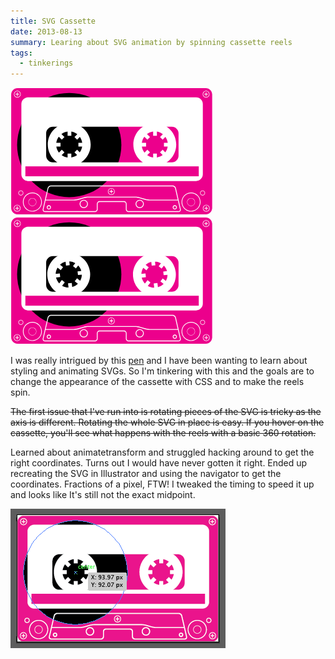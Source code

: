 ```yaml
---
title: SVG Cassette
date: 2013-08-13
summary: Learing about SVG animation by spinning cassette reels
tags:
  - tinkerings
---
```


<!--?xml version="1.0" encoding="utf-8"?-->
<svg version="1.1" id="Layer_1" xmlns="http://www.w3.org/2000/svg" xmlns:xlink="http://www.w3.org/1999/xlink" x="0px" y="0px" width="323.752px" height="203.977px" viewBox="0 0 323.752 203.977" enable-background="new 0 0 323.752 203.977" xml:space="preserve">
<g>
<path fill="#EC008C" d="M323.209,192.654c0,5.953-4.826,10.777-10.779,10.777H11.32c-5.951,0-10.779-4.824-10.779-10.777V11.322
c0-5.954,4.828-10.778,10.779-10.778H312.43c5.953,0,10.779,4.824,10.779,10.778V192.654z"></path>
<circle cx="93.974" cy="92.074" r="83.382"></circle>
<path fill="#FFFFFF" d="M312.43,0H11.32C5.068,0,0,5.068,0,11.322v181.332c0,6.251,5.068,11.319,11.32,11.322H312.43
c6.254-0.003,11.322-5.071,11.322-11.322V11.322C323.752,5.068,318.684,0,312.43,0z M322.666,192.654
c0,2.828-1.145,5.382-2.998,7.235c-1.855,1.855-4.41,2.998-7.238,2.998H11.32c-2.826,0-5.383-1.143-7.236-2.998
c-1.854-1.854-2.998-4.407-2.998-7.235V11.322c0-2.829,1.145-5.385,2.998-7.238s4.41-2.998,7.236-2.998H312.43
c2.828,0,5.383,1.145,7.238,2.998c1.854,1.854,2.998,4.409,2.998,7.238V192.654z M35.035,168.122c-8.4,0-15.209,6.812-15.209,15.21
c0,8.402,6.809,15.211,15.209,15.211s15.209-6.809,15.211-15.211C50.244,174.934,43.436,168.122,35.035,168.122z M45.023,193.32
c-2.559,2.556-6.086,4.136-9.988,4.136c-3.9,0-7.428-1.58-9.986-4.136c-2.555-2.558-4.135-6.084-4.135-9.988
c0-3.9,1.58-7.427,4.135-9.985c2.559-2.558,6.086-4.138,9.986-4.138c3.902,0,7.43,1.58,9.988,4.138
c2.557,2.559,4.137,6.085,4.137,9.985C49.16,187.236,47.58,190.763,45.023,193.32z M35.035,176.949
c-3.525,0-6.385,2.857-6.385,6.383c0,3.526,2.859,6.386,6.385,6.386c3.527,0,6.385-2.859,6.385-6.386
C41.42,179.807,38.562,176.949,35.035,176.949z M39.229,187.525c-1.074,1.073-2.555,1.735-4.193,1.735
c-1.637,0-3.117-0.662-4.191-1.735c-1.072-1.073-1.736-2.554-1.736-4.193c0-1.636,0.664-3.118,1.736-4.191
c1.074-1.073,2.555-1.736,4.191-1.736c1.639,0,3.119,0.663,4.193,1.736c1.072,1.073,1.736,2.556,1.736,4.191
C40.965,184.972,40.301,186.452,39.229,187.525z M16.566,164.638c-2.225,0-4.029,1.806-4.029,4.029
c0,2.225,1.805,4.029,4.029,4.029c2.227,0,4.029-1.805,4.029-4.029C20.596,166.443,18.793,164.638,16.566,164.638z M18.84,170.94
c-0.584,0.582-1.385,0.939-2.273,0.939s-1.689-0.357-2.273-0.939c-0.58-0.585-0.939-1.385-0.939-2.273s0.359-1.688,0.939-2.273
c0.584-0.582,1.385-0.939,2.273-0.939s1.689,0.357,2.273,0.939c0.582,0.585,0.941,1.385,0.941,2.273S19.422,170.355,18.84,170.94z
M10.682,187.723c-3.023,0-5.477,2.454-5.477,5.478c0,3.027,2.453,5.479,5.477,5.479c3.025,0,5.479-2.451,5.479-5.479
C16.16,190.177,13.707,187.723,10.682,187.723z M13.98,196.498c-0.846,0.845-2.01,1.365-3.299,1.365s-2.451-0.521-3.297-1.365
c-0.844-0.844-1.365-2.009-1.365-3.298c0-1.288,0.521-2.451,1.365-3.297c0.846-0.843,2.008-1.365,3.297-1.365
s2.453,0.522,3.299,1.365c0.844,0.846,1.363,2.009,1.365,3.297C15.344,194.489,14.824,195.654,13.98,196.498z M161.325,171.874
c3.025,0,5.477-2.454,5.477-5.478c0-3.027-2.452-5.479-5.477-5.479c-3.026,0-5.479,2.451-5.479,5.479
C155.846,169.42,158.299,171.874,161.325,171.874z M158.027,163.098c0.846-0.845,2.008-1.364,3.297-1.364
c1.289,0,2.451,0.52,3.296,1.364s1.365,2.01,1.365,3.299c0,1.288-0.52,2.45-1.365,3.297c-0.846,0.843-2.007,1.365-3.296,1.365
c-1.29,0-2.452-0.522-3.297-1.365c-0.846-0.847-1.365-2.009-1.365-3.297C156.662,165.107,157.182,163.942,158.027,163.098z
M10.953,16.16c3.027,0,5.479-2.451,5.479-5.479c0-3.024-2.451-5.478-5.479-5.478c-3.023,0-5.477,2.453-5.477,5.478
C5.477,13.709,7.93,16.16,10.953,16.16z M7.658,7.386C8.502,6.542,9.664,6.02,10.953,6.02s2.453,0.522,3.297,1.366
c0.846,0.845,1.367,2.007,1.367,3.296s-0.521,2.451-1.367,3.298c-0.844,0.845-2.008,1.365-3.297,1.367
c-1.289-0.002-2.451-0.522-3.295-1.367c-0.846-0.847-1.367-2.009-1.367-3.298S6.812,8.23,7.658,7.386z M288.895,168.122
c-8.398,0-15.209,6.812-15.209,15.21c0,8.402,6.811,15.211,15.209,15.211c8.402,0,15.211-6.809,15.211-15.211
C304.105,174.934,297.297,168.122,288.895,168.122z M298.883,193.32c-2.557,2.556-6.086,4.136-9.988,4.136
c-3.9,0-7.428-1.58-9.984-4.136c-2.557-2.558-4.139-6.084-4.139-9.988c0-3.9,1.582-7.427,4.139-9.985
c2.557-2.558,6.084-4.138,9.984-4.138c3.902,0,7.432,1.58,9.988,4.138c2.557,2.559,4.137,6.085,4.137,9.985
C303.02,187.236,301.439,190.763,298.883,193.32z M288.895,176.949c-3.525,0-6.383,2.857-6.383,6.383
c0,3.526,2.857,6.386,6.383,6.386c3.527,0,6.385-2.859,6.387-6.386C295.279,179.807,292.422,176.949,288.895,176.949z
M293.088,187.525c-1.074,1.073-2.555,1.735-4.193,1.735c-1.637,0-3.117-0.662-4.189-1.735c-1.074-1.073-1.738-2.554-1.738-4.193
c0-1.636,0.664-3.118,1.738-4.191c1.072-1.073,2.553-1.736,4.189-1.736c1.639,0,3.119,0.663,4.193,1.736
c1.072,1.073,1.736,2.556,1.736,4.191C294.824,184.972,294.16,186.452,293.088,187.525z M311.395,168.667
c-0.002-2.224-1.805-4.029-4.029-4.029s-4.029,1.806-4.029,4.029c0,2.225,1.805,4.029,4.029,4.029S311.393,170.892,311.395,168.667
z M307.365,171.88c-0.889,0-1.691-0.357-2.273-0.939c-0.582-0.585-0.941-1.385-0.941-2.273s0.359-1.688,0.941-2.273
c0.582-0.582,1.385-0.939,2.273-0.939s1.689,0.357,2.271,0.939c0.584,0.585,0.941,1.385,0.941,2.273s-0.357,1.688-0.941,2.273
C309.055,171.522,308.254,171.88,307.365,171.88z M313.25,187.723c-3.025,0-5.477,2.454-5.477,5.478
c0,3.027,2.451,5.479,5.477,5.479s5.477-2.451,5.477-5.479C318.727,190.177,316.275,187.723,313.25,187.723z M316.547,196.498
c-0.846,0.845-2.008,1.365-3.297,1.365s-2.451-0.521-3.297-1.365c-0.846-0.844-1.365-2.009-1.365-3.298
c0-1.288,0.52-2.451,1.365-3.297c0.846-0.843,2.008-1.365,3.297-1.365s2.451,0.522,3.297,1.365
c0.844,0.846,1.365,2.009,1.365,3.297C317.912,194.489,317.391,195.654,316.547,196.498z M312.979,16.16
c3.025,0,5.479-2.451,5.479-5.479c0-3.024-2.453-5.478-5.479-5.478s-5.477,2.453-5.479,5.478
C307.502,13.709,309.953,16.16,312.979,16.16z M309.682,7.386c0.846-0.844,2.008-1.366,3.297-1.366s2.451,0.522,3.297,1.366
c0.846,0.845,1.365,2.007,1.365,3.296s-0.52,2.451-1.365,3.298c-0.846,0.845-2.008,1.365-3.297,1.367
c-1.289-0.002-2.451-0.522-3.297-1.367c-0.844-0.847-1.367-2.009-1.367-3.298S308.838,8.23,309.682,7.386z M117.242,179.674
c-3.672,0-6.646,2.976-6.646,6.646c0,3.672,2.975,6.647,6.646,6.647c3.67,0,6.646-2.976,6.646-6.647
C123.889,182.649,120.912,179.674,117.242,179.674z M120.992,190.071c-0.961,0.961-2.283,1.552-3.75,1.554
c-1.467-0.002-2.789-0.593-3.75-1.554c-0.963-0.962-1.553-2.284-1.553-3.751s0.59-2.788,1.553-3.748
c0.961-0.963,2.283-1.555,3.75-1.555s2.789,0.592,3.75,1.555c0.961,0.96,1.551,2.281,1.551,3.748S121.953,189.109,120.992,190.071z
M206.738,179.674c-3.672,0-6.647,2.976-6.647,6.646c0,3.672,2.976,6.647,6.647,6.647c3.671,0,6.646-2.976,6.646-6.647
C213.385,182.649,210.409,179.674,206.738,179.674z M210.488,190.071c-0.962,0.961-2.283,1.552-3.75,1.554
c-1.467-0.002-2.789-0.593-3.75-1.554c-0.961-0.962-1.553-2.284-1.553-3.751s0.592-2.788,1.553-3.748
c0.961-0.963,2.283-1.555,3.75-1.555s2.788,0.592,3.75,1.555c0.961,0.96,1.553,2.281,1.553,3.748S211.449,189.109,210.488,190.071z
M264.666,161.129c-0.283-1.207-1.023-2.261-1.982-3.022c-0.961-0.762-2.154-1.247-3.391-1.247H64.688
c-1.238,0-2.432,0.485-3.391,1.247c-0.961,0.762-1.701,1.815-1.982,3.022l-7.768,33.512c-0.076,0.331-0.113,0.655-0.113,0.974
c-0.002,1.004,0.383,1.924,1.057,2.573c0.674,0.655,1.625,1.028,2.693,1.028h79.756c1.244,0,2.379-0.511,3.195-1.328
c0.816-0.818,1.328-1.949,1.326-3.193v-8.327c0.002-0.873,0.355-1.665,0.936-2.242c0.578-0.578,1.369-0.934,2.242-0.934h38.702
c0.873,0,1.665,0.355,2.243,0.934c0.578,0.577,0.936,1.369,0.936,2.242v8.327c0,1.244,0.51,2.375,1.327,3.193
c0.815,0.817,1.949,1.328,3.193,1.328h79.759c1.066,0,2.016-0.373,2.689-1.028c0.678-0.649,1.061-1.569,1.059-2.573
c0-0.318-0.037-0.643-0.113-0.974L264.666,161.129z M60.625,161.434c0.195-0.857,0.756-1.681,1.506-2.275
c0.752-0.598,1.68-0.958,2.557-0.956h194.605c0.877-0.002,1.805,0.358,2.555,0.956c0.752,0.595,1.311,1.418,1.508,2.275
l4.166,17.967h-44.529c-1.01,0.003-2.367-0.118-3.709-0.309c-1.342-0.194-2.68-0.46-3.648-0.745l-8.363-2.453
c-1.064-0.311-2.441-0.584-3.834-0.784c-1.394-0.2-2.791-0.324-3.899-0.324h-75.097c-1.109,0-2.506,0.124-3.9,0.324
c-1.391,0.2-2.768,0.474-3.832,0.784l-8.365,2.453c-0.967,0.285-2.305,0.551-3.646,0.745c-1.342,0.19-2.701,0.312-3.709,0.309
H56.459L60.625,161.434z M270.555,197.224c-0.408,0.393-0.996,0.646-1.756,0.648H189.04c-0.874-0.002-1.665-0.356-2.243-0.936
c-0.579-0.578-0.934-1.369-0.936-2.242v-8.327c0.002-1.244-0.508-2.378-1.326-3.193c-0.816-0.817-1.951-1.329-3.194-1.329h-38.702
c-1.242,0-2.377,0.512-3.195,1.329c-0.816,0.815-1.328,1.949-1.326,3.193v8.327c-0.002,0.873-0.355,1.664-0.934,2.242
c-0.58,0.579-1.371,0.934-2.244,0.936H55.184c-0.762-0.002-1.35-0.256-1.758-0.648c-0.406-0.396-0.646-0.94-0.648-1.609
c0-0.211,0.025-0.436,0.078-0.669l3.291-14.2h44.842c1.109,0,2.508-0.124,3.9-0.324c1.391-0.2,2.77-0.474,3.832-0.785l8.365-2.451
c0.969-0.284,2.305-0.551,3.646-0.744s2.701-0.313,3.709-0.312h75.097c1.009-0.002,2.366,0.118,3.708,0.312
c1.343,0.193,2.68,0.46,3.646,0.744l8.365,2.451c1.063,0.312,2.441,0.585,3.834,0.785s2.791,0.324,3.9,0.324h44.84l3.291,14.2
c0.055,0.233,0.08,0.458,0.08,0.669C271.201,196.283,270.961,196.828,270.555,197.224z M262.912,188.365
c-1.873,0-3.387,1.516-3.387,3.387s1.514,3.389,3.387,3.389s3.389-1.518,3.389-3.389S264.785,188.365,262.912,188.365z
M264.357,193.198c-0.373,0.371-0.879,0.599-1.445,0.599s-1.072-0.228-1.445-0.599c-0.371-0.371-0.598-0.878-0.598-1.446
c0-0.565,0.227-1.071,0.598-1.445c0.373-0.37,0.879-0.598,1.445-0.598s1.072,0.228,1.445,0.598c0.371,0.374,0.6,0.88,0.6,1.445
C264.957,192.32,264.729,192.827,264.357,193.198z M61.383,188.365c-1.873,0-3.389,1.516-3.389,3.387s1.516,3.389,3.389,3.389
c1.871,0,3.387-1.518,3.387-3.389S63.254,188.365,61.383,188.365z M62.828,193.198c-0.373,0.371-0.881,0.599-1.445,0.599
c-0.568,0-1.074-0.228-1.447-0.599c-0.371-0.371-0.598-0.878-0.598-1.446c0-0.565,0.227-1.071,0.598-1.445
c0.373-0.37,0.879-0.598,1.447-0.598c0.564,0,1.072,0.228,1.445,0.598c0.371,0.374,0.598,0.88,0.598,1.445
C63.426,192.32,63.199,192.827,62.828,193.198z M13.225,192.667h-2.006v-2.009c0-0.295-0.24-0.533-0.537-0.533
c-0.295,0-0.535,0.238-0.535,0.533v2.009H8.141c-0.297,0-0.537,0.238-0.537,0.533c0,0.298,0.24,0.536,0.537,0.536h2.006v2.007
c0,0.297,0.24,0.535,0.535,0.535c0.297,0,0.537-0.238,0.537-0.535v-2.007h2.006c0.295,0,0.535-0.238,0.535-0.536
C13.76,192.905,13.52,192.667,13.225,192.667z M158.783,166.932h2.006v2.006c0,0.297,0.241,0.536,0.536,0.536
s0.535-0.239,0.535-0.536v-2.006h2.006c0.296,0,0.536-0.24,0.536-0.535c0-0.296-0.24-0.537-0.536-0.537h-2.006v-2.006
c0-0.296-0.24-0.535-0.535-0.535s-0.536,0.239-0.536,0.535v2.006h-2.006c-0.297,0-0.537,0.241-0.537,0.537
C158.246,166.691,158.486,166.932,158.783,166.932z M8.41,11.218h2.008v2.006c0,0.296,0.24,0.536,0.535,0.536
s0.535-0.24,0.535-0.536v-2.006h2.008c0.297,0,0.535-0.24,0.535-0.536c0-0.295-0.238-0.535-0.535-0.535h-2.008V8.14
c0-0.296-0.24-0.535-0.535-0.535s-0.535,0.239-0.535,0.535v2.007H8.41c-0.295,0-0.535,0.24-0.535,0.535
C7.875,10.978,8.115,11.218,8.41,11.218z M315.793,192.667h-2.008v-2.009c0-0.295-0.24-0.533-0.535-0.533
c-0.297,0-0.535,0.238-0.535,0.533v2.009h-2.008c-0.295,0-0.535,0.238-0.535,0.533c0,0.298,0.24,0.536,0.535,0.536h2.008v2.007
c0,0.297,0.238,0.535,0.535,0.535c0.295,0,0.535-0.238,0.535-0.535v-2.007h2.008c0.295,0,0.533-0.238,0.533-0.536
C316.326,192.905,316.088,192.667,315.793,192.667z M310.434,11.218h2.008v2.006c0,0.296,0.24,0.536,0.537,0.536
c0.295,0,0.535-0.24,0.535-0.536v-2.006h2.008c0.295,0,0.535-0.24,0.535-0.536c0-0.295-0.24-0.535-0.535-0.535h-2.008V8.14
c0-0.296-0.24-0.535-0.535-0.535c-0.297,0-0.537,0.239-0.537,0.535v2.007h-2.008c-0.293,0-0.533,0.24-0.533,0.535
C309.9,10.978,310.141,11.218,310.434,11.218z"></path>
<path fill="#FFFFFF" d="M296.949,15.753H28.16c-5.953,0-10.777,4.827-10.777,10.778v112.345c0,5.952,4.824,10.779,10.777,10.779
h268.789c5.953,0,10.777-4.827,10.777-10.779V26.531C307.727,20.58,302.902,15.753,296.949,15.753z M268.889,108.999
c0,5.951-4.826,10.777-10.779,10.777H67.814c-5.953,0-10.777-4.826-10.777-10.777v-35.48c0-5.953,4.824-10.777,10.777-10.777
h190.295c5.953,0,10.779,4.824,10.779,10.777V108.999z"></path>
<path fill="#FFFFFF" d="M93.975,56.947c-18.949,0-34.312,15.362-34.312,34.312c0,18.952,15.363,34.313,34.312,34.313
c18.951,0,34.312-15.361,34.312-34.313C128.287,72.31,112.926,56.947,93.975,56.947z M114.633,94.517
c-0.533,3.418-1.893,6.558-3.871,9.214l-4.199-4.198l-4.223,4.225l4.211,4.214c-2.656,2-5.801,3.38-9.227,3.931v-6.066H91.35v6.167
c-3.525-0.44-6.775-1.759-9.529-3.729l4.516-4.516l-4.227-4.225l-4.605,4.607c-2.146-2.74-3.627-6.027-4.188-9.623h6.715v-5.973
h-6.789c0.477-3.672,1.898-7.043,4.023-9.86l4.844,4.845l4.225-4.226l-4.832-4.833c2.82-2.098,6.188-3.495,9.848-3.955v6.711h5.975
v-6.609c3.557,0.573,6.812,2.045,9.531,4.174l-4.516,4.513l4.225,4.226l4.424-4.423c1.953,2.729,3.266,5.947,3.717,9.438h-6.064
v5.973H114.633z"></path>
<path fill="#FFFFFF" d="M230.863,56.947c-18.951,0-34.312,15.362-34.313,34.312c0,18.952,15.362,34.313,34.313,34.313
c18.949,0,34.312-15.361,34.312-34.313C265.176,72.31,249.812,56.947,230.863,56.947z M251.521,94.517
c-0.535,3.418-1.895,6.558-3.869,9.214l-4.199-4.198l-4.227,4.225l4.211,4.214c-2.654,2-5.801,3.38-9.227,3.931v-6.066h-5.973
v6.167c-3.527-0.44-6.775-1.759-9.529-3.729l4.514-4.516l-4.225-4.225l-4.606,4.607c-2.147-2.74-3.626-6.027-4.188-9.623h6.717
v-5.973h-6.789c0.476-3.672,1.898-7.043,4.021-9.86l4.846,4.845l4.225-4.226l-4.832-4.833c2.818-2.098,6.188-3.495,9.848-3.955
v6.711h5.973v-6.609c3.561,0.573,6.812,2.045,9.533,4.174l-4.516,4.513l4.225,4.226l4.424-4.423
c1.953,2.729,3.266,5.947,3.719,9.438h-6.064v5.973H251.521z"></path>
<rect x="23.797" y="126.184" fill="#EC008C" width="277.432" height="15.888"></rect>
</g>
</svg>
<!--?xml version="1.0" encoding="utf-8"?-->
<svg version="1.1" id="Layer_1" xmlns="http://www.w3.org/2000/svg" xmlns:xlink="http://www.w3.org/1999/xlink" x="0px" y="0px" width="323.752px" height="203.977px" viewBox="0 0 323.752 203.977" enable-background="new 0 0 323.752 203.977" xml:space="preserve">
<g>
<path fill="#EC008C" d="M323.209,192.654c0,5.953-4.826,10.777-10.779,10.777H11.32c-5.951,0-10.779-4.824-10.779-10.777V11.322
c0-5.954,4.828-10.778,10.779-10.778H312.43c5.953,0,10.779,4.824,10.779,10.778V192.654z"></path>
<circle cx="93.974" cy="92.074" r="83.382"></circle>
<path fill="#FFFFFF" d="M312.43,0H11.32C5.068,0,0,5.068,0,11.322v181.332c0,6.251,5.068,11.319,11.32,11.322H312.43
c6.254-0.003,11.322-5.071,11.322-11.322V11.322C323.752,5.068,318.684,0,312.43,0z M322.666,192.654
c0,2.828-1.145,5.382-2.998,7.235c-1.855,1.855-4.41,2.998-7.238,2.998H11.32c-2.826,0-5.383-1.143-7.236-2.998
c-1.854-1.854-2.998-4.407-2.998-7.235V11.322c0-2.829,1.145-5.385,2.998-7.238s4.41-2.998,7.236-2.998H312.43
c2.828,0,5.383,1.145,7.238,2.998c1.854,1.854,2.998,4.409,2.998,7.238V192.654z M35.035,168.122c-8.4,0-15.209,6.812-15.209,15.21
c0,8.402,6.809,15.211,15.209,15.211s15.209-6.809,15.211-15.211C50.244,174.934,43.436,168.122,35.035,168.122z M45.023,193.32
c-2.559,2.556-6.086,4.136-9.988,4.136c-3.9,0-7.428-1.58-9.986-4.136c-2.555-2.558-4.135-6.084-4.135-9.988
c0-3.9,1.58-7.427,4.135-9.985c2.559-2.558,6.086-4.138,9.986-4.138c3.902,0,7.43,1.58,9.988,4.138
c2.557,2.559,4.137,6.085,4.137,9.985C49.16,187.236,47.58,190.763,45.023,193.32z M35.035,176.949
c-3.525,0-6.385,2.857-6.385,6.383c0,3.526,2.859,6.386,6.385,6.386c3.527,0,6.385-2.859,6.385-6.386
C41.42,179.807,38.562,176.949,35.035,176.949z M39.229,187.525c-1.074,1.073-2.555,1.735-4.193,1.735
c-1.637,0-3.117-0.662-4.191-1.735c-1.072-1.073-1.736-2.554-1.736-4.193c0-1.636,0.664-3.118,1.736-4.191
c1.074-1.073,2.555-1.736,4.191-1.736c1.639,0,3.119,0.663,4.193,1.736c1.072,1.073,1.736,2.556,1.736,4.191
C40.965,184.972,40.301,186.452,39.229,187.525z M16.566,164.638c-2.225,0-4.029,1.806-4.029,4.029
c0,2.225,1.805,4.029,4.029,4.029c2.227,0,4.029-1.805,4.029-4.029C20.596,166.443,18.793,164.638,16.566,164.638z M18.84,170.94
c-0.584,0.582-1.385,0.939-2.273,0.939s-1.689-0.357-2.273-0.939c-0.58-0.585-0.939-1.385-0.939-2.273s0.359-1.688,0.939-2.273
c0.584-0.582,1.385-0.939,2.273-0.939s1.689,0.357,2.273,0.939c0.582,0.585,0.941,1.385,0.941,2.273S19.422,170.355,18.84,170.94z
M10.682,187.723c-3.023,0-5.477,2.454-5.477,5.478c0,3.027,2.453,5.479,5.477,5.479c3.025,0,5.479-2.451,5.479-5.479
C16.16,190.177,13.707,187.723,10.682,187.723z M13.98,196.498c-0.846,0.845-2.01,1.365-3.299,1.365s-2.451-0.521-3.297-1.365
c-0.844-0.844-1.365-2.009-1.365-3.298c0-1.288,0.521-2.451,1.365-3.297c0.846-0.843,2.008-1.365,3.297-1.365
s2.453,0.522,3.299,1.365c0.844,0.846,1.363,2.009,1.365,3.297C15.344,194.489,14.824,195.654,13.98,196.498z M161.325,171.874
c3.025,0,5.477-2.454,5.477-5.478c0-3.027-2.452-5.479-5.477-5.479c-3.026,0-5.479,2.451-5.479,5.479
C155.846,169.42,158.299,171.874,161.325,171.874z M158.027,163.098c0.846-0.845,2.008-1.364,3.297-1.364
c1.289,0,2.451,0.52,3.296,1.364s1.365,2.01,1.365,3.299c0,1.288-0.52,2.45-1.365,3.297c-0.846,0.843-2.007,1.365-3.296,1.365
c-1.29,0-2.452-0.522-3.297-1.365c-0.846-0.847-1.365-2.009-1.365-3.297C156.662,165.107,157.182,163.942,158.027,163.098z
M10.953,16.16c3.027,0,5.479-2.451,5.479-5.479c0-3.024-2.451-5.478-5.479-5.478c-3.023,0-5.477,2.453-5.477,5.478
C5.477,13.709,7.93,16.16,10.953,16.16z M7.658,7.386C8.502,6.542,9.664,6.02,10.953,6.02s2.453,0.522,3.297,1.366
c0.846,0.845,1.367,2.007,1.367,3.296s-0.521,2.451-1.367,3.298c-0.844,0.845-2.008,1.365-3.297,1.367
c-1.289-0.002-2.451-0.522-3.295-1.367c-0.846-0.847-1.367-2.009-1.367-3.298S6.812,8.23,7.658,7.386z M288.895,168.122
c-8.398,0-15.209,6.812-15.209,15.21c0,8.402,6.811,15.211,15.209,15.211c8.402,0,15.211-6.809,15.211-15.211
C304.105,174.934,297.297,168.122,288.895,168.122z M298.883,193.32c-2.557,2.556-6.086,4.136-9.988,4.136
c-3.9,0-7.428-1.58-9.984-4.136c-2.557-2.558-4.139-6.084-4.139-9.988c0-3.9,1.582-7.427,4.139-9.985
c2.557-2.558,6.084-4.138,9.984-4.138c3.902,0,7.432,1.58,9.988,4.138c2.557,2.559,4.137,6.085,4.137,9.985
C303.02,187.236,301.439,190.763,298.883,193.32z M288.895,176.949c-3.525,0-6.383,2.857-6.383,6.383
c0,3.526,2.857,6.386,6.383,6.386c3.527,0,6.385-2.859,6.387-6.386C295.279,179.807,292.422,176.949,288.895,176.949z
M293.088,187.525c-1.074,1.073-2.555,1.735-4.193,1.735c-1.637,0-3.117-0.662-4.189-1.735c-1.074-1.073-1.738-2.554-1.738-4.193
c0-1.636,0.664-3.118,1.738-4.191c1.072-1.073,2.553-1.736,4.189-1.736c1.639,0,3.119,0.663,4.193,1.736
c1.072,1.073,1.736,2.556,1.736,4.191C294.824,184.972,294.16,186.452,293.088,187.525z M311.395,168.667
c-0.002-2.224-1.805-4.029-4.029-4.029s-4.029,1.806-4.029,4.029c0,2.225,1.805,4.029,4.029,4.029S311.393,170.892,311.395,168.667
z M307.365,171.88c-0.889,0-1.691-0.357-2.273-0.939c-0.582-0.585-0.941-1.385-0.941-2.273s0.359-1.688,0.941-2.273
c0.582-0.582,1.385-0.939,2.273-0.939s1.689,0.357,2.271,0.939c0.584,0.585,0.941,1.385,0.941,2.273s-0.357,1.688-0.941,2.273
C309.055,171.522,308.254,171.88,307.365,171.88z M313.25,187.723c-3.025,0-5.477,2.454-5.477,5.478
c0,3.027,2.451,5.479,5.477,5.479s5.477-2.451,5.477-5.479C318.727,190.177,316.275,187.723,313.25,187.723z M316.547,196.498
c-0.846,0.845-2.008,1.365-3.297,1.365s-2.451-0.521-3.297-1.365c-0.846-0.844-1.365-2.009-1.365-3.298
c0-1.288,0.52-2.451,1.365-3.297c0.846-0.843,2.008-1.365,3.297-1.365s2.451,0.522,3.297,1.365
c0.844,0.846,1.365,2.009,1.365,3.297C317.912,194.489,317.391,195.654,316.547,196.498z M312.979,16.16
c3.025,0,5.479-2.451,5.479-5.479c0-3.024-2.453-5.478-5.479-5.478s-5.477,2.453-5.479,5.478
C307.502,13.709,309.953,16.16,312.979,16.16z M309.682,7.386c0.846-0.844,2.008-1.366,3.297-1.366s2.451,0.522,3.297,1.366
c0.846,0.845,1.365,2.007,1.365,3.296s-0.52,2.451-1.365,3.298c-0.846,0.845-2.008,1.365-3.297,1.367
c-1.289-0.002-2.451-0.522-3.297-1.367c-0.844-0.847-1.367-2.009-1.367-3.298S308.838,8.23,309.682,7.386z M117.242,179.674
c-3.672,0-6.646,2.976-6.646,6.646c0,3.672,2.975,6.647,6.646,6.647c3.67,0,6.646-2.976,6.646-6.647
C123.889,182.649,120.912,179.674,117.242,179.674z M120.992,190.071c-0.961,0.961-2.283,1.552-3.75,1.554
c-1.467-0.002-2.789-0.593-3.75-1.554c-0.963-0.962-1.553-2.284-1.553-3.751s0.59-2.788,1.553-3.748
c0.961-0.963,2.283-1.555,3.75-1.555s2.789,0.592,3.75,1.555c0.961,0.96,1.551,2.281,1.551,3.748S121.953,189.109,120.992,190.071z
M206.738,179.674c-3.672,0-6.647,2.976-6.647,6.646c0,3.672,2.976,6.647,6.647,6.647c3.671,0,6.646-2.976,6.646-6.647
C213.385,182.649,210.409,179.674,206.738,179.674z M210.488,190.071c-0.962,0.961-2.283,1.552-3.75,1.554
c-1.467-0.002-2.789-0.593-3.75-1.554c-0.961-0.962-1.553-2.284-1.553-3.751s0.592-2.788,1.553-3.748
c0.961-0.963,2.283-1.555,3.75-1.555s2.788,0.592,3.75,1.555c0.961,0.96,1.553,2.281,1.553,3.748S211.449,189.109,210.488,190.071z
M264.666,161.129c-0.283-1.207-1.023-2.261-1.982-3.022c-0.961-0.762-2.154-1.247-3.391-1.247H64.688
c-1.238,0-2.432,0.485-3.391,1.247c-0.961,0.762-1.701,1.815-1.982,3.022l-7.768,33.512c-0.076,0.331-0.113,0.655-0.113,0.974
c-0.002,1.004,0.383,1.924,1.057,2.573c0.674,0.655,1.625,1.028,2.693,1.028h79.756c1.244,0,2.379-0.511,3.195-1.328
c0.816-0.818,1.328-1.949,1.326-3.193v-8.327c0.002-0.873,0.355-1.665,0.936-2.242c0.578-0.578,1.369-0.934,2.242-0.934h38.702
c0.873,0,1.665,0.355,2.243,0.934c0.578,0.577,0.936,1.369,0.936,2.242v8.327c0,1.244,0.51,2.375,1.327,3.193
c0.815,0.817,1.949,1.328,3.193,1.328h79.759c1.066,0,2.016-0.373,2.689-1.028c0.678-0.649,1.061-1.569,1.059-2.573
c0-0.318-0.037-0.643-0.113-0.974L264.666,161.129z M60.625,161.434c0.195-0.857,0.756-1.681,1.506-2.275
c0.752-0.598,1.68-0.958,2.557-0.956h194.605c0.877-0.002,1.805,0.358,2.555,0.956c0.752,0.595,1.311,1.418,1.508,2.275
l4.166,17.967h-44.529c-1.01,0.003-2.367-0.118-3.709-0.309c-1.342-0.194-2.68-0.46-3.648-0.745l-8.363-2.453
c-1.064-0.311-2.441-0.584-3.834-0.784c-1.394-0.2-2.791-0.324-3.899-0.324h-75.097c-1.109,0-2.506,0.124-3.9,0.324
c-1.391,0.2-2.768,0.474-3.832,0.784l-8.365,2.453c-0.967,0.285-2.305,0.551-3.646,0.745c-1.342,0.19-2.701,0.312-3.709,0.309
H56.459L60.625,161.434z M270.555,197.224c-0.408,0.393-0.996,0.646-1.756,0.648H189.04c-0.874-0.002-1.665-0.356-2.243-0.936
c-0.579-0.578-0.934-1.369-0.936-2.242v-8.327c0.002-1.244-0.508-2.378-1.326-3.193c-0.816-0.817-1.951-1.329-3.194-1.329h-38.702
c-1.242,0-2.377,0.512-3.195,1.329c-0.816,0.815-1.328,1.949-1.326,3.193v8.327c-0.002,0.873-0.355,1.664-0.934,2.242
c-0.58,0.579-1.371,0.934-2.244,0.936H55.184c-0.762-0.002-1.35-0.256-1.758-0.648c-0.406-0.396-0.646-0.94-0.648-1.609
c0-0.211,0.025-0.436,0.078-0.669l3.291-14.2h44.842c1.109,0,2.508-0.124,3.9-0.324c1.391-0.2,2.77-0.474,3.832-0.785l8.365-2.451
c0.969-0.284,2.305-0.551,3.646-0.744s2.701-0.313,3.709-0.312h75.097c1.009-0.002,2.366,0.118,3.708,0.312
c1.343,0.193,2.68,0.46,3.646,0.744l8.365,2.451c1.063,0.312,2.441,0.585,3.834,0.785s2.791,0.324,3.9,0.324h44.84l3.291,14.2
c0.055,0.233,0.08,0.458,0.08,0.669C271.201,196.283,270.961,196.828,270.555,197.224z M262.912,188.365
c-1.873,0-3.387,1.516-3.387,3.387s1.514,3.389,3.387,3.389s3.389-1.518,3.389-3.389S264.785,188.365,262.912,188.365z
M264.357,193.198c-0.373,0.371-0.879,0.599-1.445,0.599s-1.072-0.228-1.445-0.599c-0.371-0.371-0.598-0.878-0.598-1.446
c0-0.565,0.227-1.071,0.598-1.445c0.373-0.37,0.879-0.598,1.445-0.598s1.072,0.228,1.445,0.598c0.371,0.374,0.6,0.88,0.6,1.445
C264.957,192.32,264.729,192.827,264.357,193.198z M61.383,188.365c-1.873,0-3.389,1.516-3.389,3.387s1.516,3.389,3.389,3.389
c1.871,0,3.387-1.518,3.387-3.389S63.254,188.365,61.383,188.365z M62.828,193.198c-0.373,0.371-0.881,0.599-1.445,0.599
c-0.568,0-1.074-0.228-1.447-0.599c-0.371-0.371-0.598-0.878-0.598-1.446c0-0.565,0.227-1.071,0.598-1.445
c0.373-0.37,0.879-0.598,1.447-0.598c0.564,0,1.072,0.228,1.445,0.598c0.371,0.374,0.598,0.88,0.598,1.445
C63.426,192.32,63.199,192.827,62.828,193.198z M13.225,192.667h-2.006v-2.009c0-0.295-0.24-0.533-0.537-0.533
c-0.295,0-0.535,0.238-0.535,0.533v2.009H8.141c-0.297,0-0.537,0.238-0.537,0.533c0,0.298,0.24,0.536,0.537,0.536h2.006v2.007
c0,0.297,0.24,0.535,0.535,0.535c0.297,0,0.537-0.238,0.537-0.535v-2.007h2.006c0.295,0,0.535-0.238,0.535-0.536
C13.76,192.905,13.52,192.667,13.225,192.667z M158.783,166.932h2.006v2.006c0,0.297,0.241,0.536,0.536,0.536
s0.535-0.239,0.535-0.536v-2.006h2.006c0.296,0,0.536-0.24,0.536-0.535c0-0.296-0.24-0.537-0.536-0.537h-2.006v-2.006
c0-0.296-0.24-0.535-0.535-0.535s-0.536,0.239-0.536,0.535v2.006h-2.006c-0.297,0-0.537,0.241-0.537,0.537
C158.246,166.691,158.486,166.932,158.783,166.932z M8.41,11.218h2.008v2.006c0,0.296,0.24,0.536,0.535,0.536
s0.535-0.24,0.535-0.536v-2.006h2.008c0.297,0,0.535-0.24,0.535-0.536c0-0.295-0.238-0.535-0.535-0.535h-2.008V8.14
c0-0.296-0.24-0.535-0.535-0.535s-0.535,0.239-0.535,0.535v2.007H8.41c-0.295,0-0.535,0.24-0.535,0.535
C7.875,10.978,8.115,11.218,8.41,11.218z M315.793,192.667h-2.008v-2.009c0-0.295-0.24-0.533-0.535-0.533
c-0.297,0-0.535,0.238-0.535,0.533v2.009h-2.008c-0.295,0-0.535,0.238-0.535,0.533c0,0.298,0.24,0.536,0.535,0.536h2.008v2.007
c0,0.297,0.238,0.535,0.535,0.535c0.295,0,0.535-0.238,0.535-0.535v-2.007h2.008c0.295,0,0.533-0.238,0.533-0.536
C316.326,192.905,316.088,192.667,315.793,192.667z M310.434,11.218h2.008v2.006c0,0.296,0.24,0.536,0.537,0.536
c0.295,0,0.535-0.24,0.535-0.536v-2.006h2.008c0.295,0,0.535-0.24,0.535-0.536c0-0.295-0.24-0.535-0.535-0.535h-2.008V8.14
c0-0.296-0.24-0.535-0.535-0.535c-0.297,0-0.537,0.239-0.537,0.535v2.007h-2.008c-0.293,0-0.533,0.24-0.533,0.535
C309.9,10.978,310.141,11.218,310.434,11.218z"></path>
<path fill="#FFFFFF" d="M296.949,15.753H28.16c-5.953,0-10.777,4.827-10.777,10.778v112.345c0,5.952,4.824,10.779,10.777,10.779
h268.789c5.953,0,10.777-4.827,10.777-10.779V26.531C307.727,20.58,302.902,15.753,296.949,15.753z M268.889,108.999
c0,5.951-4.826,10.777-10.779,10.777H67.814c-5.953,0-10.777-4.826-10.777-10.777v-35.48c0-5.953,4.824-10.777,10.777-10.777
h190.295c5.953,0,10.779,4.824,10.779,10.777V108.999z"></path>
<path class="reel-left" fill="#FFFFFF" d="M93.975,56.947c-18.949,0-34.312,15.362-34.312,34.312c0,18.952,15.363,34.313,34.312,34.313
c18.951,0,34.312-15.361,34.312-34.313C128.287,72.31,112.926,56.947,93.975,56.947z M114.633,94.517
c-0.533,3.418-1.893,6.558-3.871,9.214l-4.199-4.198l-4.223,4.225l4.211,4.214c-2.656,2-5.801,3.38-9.227,3.931v-6.066H91.35v6.167
c-3.525-0.44-6.775-1.759-9.529-3.729l4.516-4.516l-4.227-4.225l-4.605,4.607c-2.146-2.74-3.627-6.027-4.188-9.623h6.715v-5.973
h-6.789c0.477-3.672,1.898-7.043,4.023-9.86l4.844,4.845l4.225-4.226l-4.832-4.833c2.82-2.098,6.188-3.495,9.848-3.955v6.711h5.975
v-6.609c3.557,0.573,6.812,2.045,9.531,4.174l-4.516,4.513l4.225,4.226l4.424-4.423c1.953,2.729,3.266,5.947,3.717,9.438h-6.064
v5.973H114.633z" transform="rotate(-248.138 93.97 92.07)">
<animateTransform attributeName="transform" attributeType="XML" type="rotate" from="0, 93.97, 92.07" to="-360, 93.97, 92.07" begin="0s" dur="1.5s" repeatCount="indefinite"></animateTransform>
</path>
<path class="reel-left" fill="#FFFFFF" d="M230.863,56.947c-18.951,0-34.312,15.362-34.313,34.312c0,18.952,15.362,34.313,34.313,34.313
c18.949,0,34.312-15.361,34.312-34.313C265.176,72.31,249.812,56.947,230.863,56.947z M251.521,94.517
c-0.535,3.418-1.895,6.558-3.869,9.214l-4.199-4.198l-4.227,4.225l4.211,4.214c-2.654,2-5.801,3.38-9.227,3.931v-6.066h-5.973
v6.167c-3.527-0.44-6.775-1.759-9.529-3.729l4.514-4.516l-4.225-4.225l-4.606,4.607c-2.147-2.74-3.626-6.027-4.188-9.623h6.717
v-5.973h-6.789c0.476-3.672,1.898-7.043,4.021-9.86l4.846,4.845l4.225-4.226l-4.832-4.833c2.818-2.098,6.188-3.495,9.848-3.955
v6.711h5.973v-6.609c3.561,0.573,6.812,2.045,9.533,4.174l-4.516,4.513l4.225,4.226l4.424-4.423
c1.953,2.729,3.266,5.947,3.719,9.438h-6.064v5.973H251.521z" transform="rotate(-248.138 231.064 92.07)">
<animateTransform attributeName="transform" attributeType="XML" type="rotate" from="0, 231.064, 92.07" to="-360, 231.064, 92.07" begin="0s" dur="1.5s" repeatCount="indefinite"></animateTransform>
</path>
<rect x="23.797" y="126.184" fill="#EC008C" width="277.432" height="15.888">
</rect></g>
</svg>
<div class="explanation">
<p>
I was really intrigued by this
<a href="http://codepen.io/noahblon/pen/lxukH">pen</a>
and I have been wanting to learn about styling and animating SVGs. So I'm tinkering with this and the goals are to change the appearance of the cassette with CSS and to make the reels spin.
</p>
<p>
<strike>
The first issue that I've run into is rotating pieces of the SVG is tricky as the axis is different. Rotating the whole SVG in place is easy. If you hover on the cassette, you'll see what happens with the reels with a basic 360 rotation.
</strike>
</p>
<p>
Learned about animatetransform and struggled hacking around to get the right coordinates. Turns out I would have never gotten it right. Ended up recreating the SVG in Illustrator and using the navigator to get the coordinates. Fractions of a pixel, FTW! I tweaked the timing to speed it up and looks like It's still not the exact midpoint.
</p>
<img alt="cassette SVG in Illustrator" src="/img/tinkerings/svg-cassette/cassette-screenshot.png" width="344">
</div>
